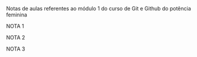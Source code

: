 Notas de aulas referentes ao módulo 1 do curso de Git e Github do potência feminina


NOTA 1

NOTA 2

NOTA 3
